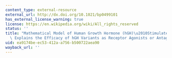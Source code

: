 ```yaml
---
content_type: external-resource
external_url: http://dx.doi.org/10.1021/bp0499101
has_external_license_warning: true
license: https://en.wikipedia.org/wiki/All_rights_reserved
status: ''
title: "Mathematical Model of Human Growth Hormone (hGH)\u2010Stimulated Cell Proliferation\
  \ Explains the Efficacy of hGH Variants as Receptor Agonists or Antagonists"
uid: ea9174be-ec53-412a-a756-b500722aea90
wayback_url: ''
---
```

